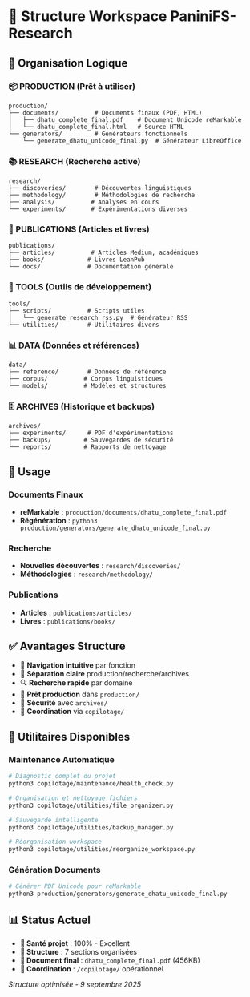 # 📁 Structure Workspace PaniniFS-Research

## 🎯 Organisation Logique

### 📦 PRODUCTION (Prêt à utiliser)
```
production/
├── documents/          # Documents finaux (PDF, HTML)
│   ├── dhatu_complete_final.pdf    # Document Unicode reMarkable
│   └── dhatu_complete_final.html   # Source HTML
└── generators/         # Générateurs fonctionnels
    └── generate_dhatu_unicode_final.py  # Générateur LibreOffice
```

### 📚 RESEARCH (Recherche active)
```
research/
├── discoveries/        # Découvertes linguistiques
├── methodology/        # Méthodologies de recherche
├── analysis/          # Analyses en cours
└── experiments/       # Expérimentations diverses
```

### 📖 PUBLICATIONS (Articles et livres)
```
publications/
├── articles/          # Articles Medium, académiques
├── books/            # Livres LeanPub
└── docs/             # Documentation générale
```

### 🔧 TOOLS (Outils de développement)
```
tools/
├── scripts/          # Scripts utiles
│   └── generate_research_rss.py  # Générateur RSS
└── utilities/        # Utilitaires divers
```

### 📊 DATA (Données et références)
```
data/
├── reference/        # Données de référence
├── corpus/          # Corpus linguistiques
└── models/          # Modèles et structures
```

### 🗄️ ARCHIVES (Historique et backups)
```
archives/
├── experiments/      # PDF d'expérimentations
├── backups/         # Sauvegardes de sécurité
└── reports/         # Rapports de nettoyage
```

## 🚀 Usage

### Documents Finaux
- **reMarkable** : `production/documents/dhatu_complete_final.pdf`
- **Régénération** : `python3 production/generators/generate_dhatu_unicode_final.py`

### Recherche
- **Nouvelles découvertes** : `research/discoveries/`
- **Méthodologies** : `research/methodology/`

### Publications
- **Articles** : `publications/articles/`
- **Livres** : `publications/books/`

## ✅ Avantages Structure

- 📂 **Navigation intuitive** par fonction
- 🎯 **Séparation claire** production/recherche/archives
- 🔍 **Recherche rapide** par domaine
- 🚀 **Prêt production** dans `production/`
- 💾 **Sécurité** avec `archives/`
- 🤖 **Coordination** via `copilotage/`

## 🔧 Utilitaires Disponibles

### **Maintenance Automatique**
```bash
# Diagnostic complet du projet
python3 copilotage/maintenance/health_check.py

# Organisation et nettoyage fichiers  
python3 copilotage/utilities/file_organizer.py

# Sauvegarde intelligente
python3 copilotage/utilities/backup_manager.py

# Réorganisation workspace
python3 copilotage/utilities/reorganize_workspace.py
```

### **Génération Documents**
```bash
# Générer PDF Unicode pour reMarkable
python3 production/generators/generate_dhatu_unicode_final.py
```

## 📊 Status Actuel

- **🏥 Santé projet** : 100% - Excellent
- **📁 Structure** : 7 sections organisées  
- **📄 Document final** : `dhatu_complete_final.pdf` (456KB)
- **🤖 Coordination** : `/copilotage/` opérationnel

*Structure optimisée - 9 septembre 2025*
